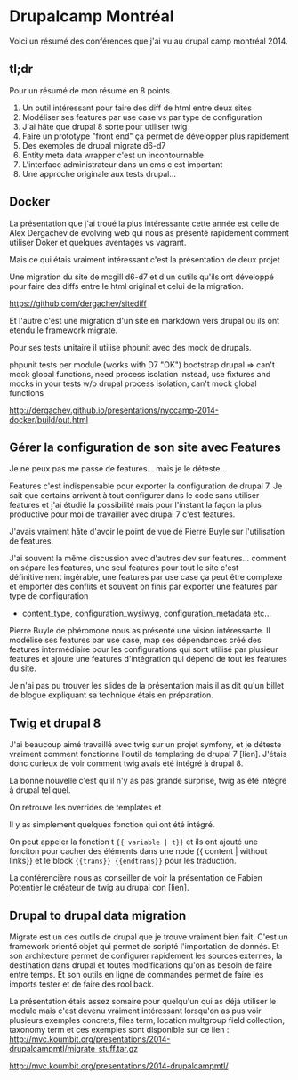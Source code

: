 Drupalcamp Montréal
===================

Voici un résumé des conférences que j'ai vu au drupal camp montréal 2014.

tl;dr
-----
Pour un résumé de mon résumé en 8 points.
1. Un outil intéressant pour faire des diff de html entre deux sites
2. Modéliser ses features par use case vs par type de configuration
3. J'ai hâte que drupal 8 sorte pour utiliser twig
6. Faire un prototype "front end" ça permet de développer plus rapidement
2. Des exemples de drupal migrate d6-d7
4. Entity meta data wrapper c'est un incontournable
7. L'interface administrateur dans un cms c'est important
8. Une approche originale aux tests drupal...


Docker 
------
La présentation que j'ai troué la plus intéressante cette année est celle de Alex Dergachev de evolving web
qui nous as présenté rapidement comment utiliser Doker et quelques aventages
vs vagrant.

Mais ce qui étais vraiment intéressant c'est la présentation de deux projet

Une migration du site de mcgill d6-d7 et d'un outils qu'ils ont développé pour 
faire des diffs entre le html original et celui de la migration.

https://github.com/dergachev/sitediff

Et l'autre c'est une migration d'un site en markdown vers drupal ou ils ont 
étendu le framework migrate.


Pour ses tests unitaire il utilise phpunit avec des mock de drupals.

phpunit tests per module (works with D7 "OK")
bootstrap drupal => can't mock global functions, need process isolation
instead, use fixtures and mocks in your tests w/o drupal process isolation, can't mock global functions

http://dergachev.github.io/presentations/nyccamp-2014-docker/build/out.html

Gérer la configuration de son site avec Features
--------
Je ne peux pas me passe de features... mais je le déteste...

Features c'est indispensable pour exporter la configuration de drupal 7. Je sait
que certains arrivent à tout configurer dans le code sans utiliser features et 
j'ai étudié la possibilité mais pour l'instant la façon la plus productive pour
moi de travailler avec drupal 7 c'est features.

J'avais vraiment hâte d'avoir le point de vue de Pierre Buyle sur l'utilisation 
de features.

J'ai souvent la même discussion avec d'autres dev sur features... comment on
sépare les features, une seul features pour tout le site c'est définitivement 
ingérable, une features par use case ça peut être complexe et emporter des 
conflits et souvent on finis par exporter une features par type de configuration
- content_type, configuration_wysiwyg, configuration_metadata etc...

Pierre Buyle de phéromone nous as présenté une vision intéressante. Il modélise 
ses features par use case, map ses dépendances créé des features intermédiaire pour
les configurations qui sont utilisé par plusieur features et ajoute une 
features d'intégration qui dépend de tout les features du site.

Je n'ai pas pu trouver les slides de la présentation mais il as dit qu'un
billet de blogue expliquant sa technique étais en préparation.



Twig et drupal 8
----------------
J'ai beaucoup aimé travaillé avec twig sur un projet symfony, et je déteste 
vraiment comment fonctionne l'outil de templating de drupal 7 [lien]. J'étais 
donc curieux de voir comment twig avais été intégré à drupal 8.

La bonne nouvelle c'est qu'il n'y as pas grande surprise, twig as été intégré 
à drupal tel quel. 

On retrouve les overrides de templates et 

Il y as simplement quelques fonction qui ont été intégré.

On peut appeler la fonction t `{{ variable | t}}` et ils ont ajouté une fonciton
pour cacher des éléments dans une node {{ content | without links}} et le block 
`{{trans}} {{endtrans}}` pour les traduction.

La conférencière nous as conseiller de voir la présentation de Fabien Potentier
le créateur de twig au drupal con [lien].


Drupal to drupal data migration
-------------------------------

Migrate est un des outils de drupal que je trouve vraiment bien fait. C'est 
un framework orienté objet qui permet de scripté l'importation de donnés. 
Et son architecture permet de configurer rapidement les sources externes, la 
destination dans drupal et toutes modifications qu'on as besoin de faire entre 
temps. Et son outils en ligne de commandes permet de faire les imports tester et 
de faire des rool back.

La présentation étais assez somaire pour quelqu'un qui as déjà utiliser le module
mais c'est devenu vraiment intéressant lorsqu'on as pus voir plusieurs exemples 
concrets, files term, location multgroup field collection, taxonomy term et 
ces exemples sont disponible sur ce lien : 
http://mvc.koumbit.org/presentations/2014-drupalcampmtl/migrate_stuff.tar.gz

http://mvc.koumbit.org/presentations/2014-drupalcampmtl/

<!-- todo 
Why Aren't You Using Entity Metadata Wrappers Yet?
----------------------
Au moment de sortir drupal 7 l'api des 'entity' n'étais pas complètes l'équipe as
donc choisit de faire un module contribué qui offre un wrapper aux entité.

C'est vraiment un incontournable lorsqu'on doit aller chercher les valeurs d'une
node programmatiquement, je ne peux vraiment pas m'en passer. 

On as eu droit à une introduction sommaire à l'api avec exmeple de getter et setter
je doit avouer que pour une séance indentifié comme avancé je m'attendais à en 
apprendre un peu plus sur les opportunités de l'api.

Des tests modernes pour Drupal
------------------------------

Étant donné le titre de présentation je m'attendais à apprendre quelques trucs
intéressant à intégrer à ma stratégie de tests pour drupal 7 [liens] mais le 
conférencier avais une philosophie de tests assez loin de la mienne.

Il utilise phpunit pour automatiser ses tests et il bootstrap drupal à chaque tests.

Étant donné que ses exemples ne testais que des opération mathématique simple (1+1)
on n'as pas su quel étais sa stratégie pour les données. 

L'autre point original c'est qu'il utilise selenium créer des tests d'interface
(ce qu'il appelle des tests d'intégration) 

et il appelle ses tests unitaire depuis les script généré par sélénium.

Finalement il utilise behat pour créer des "acceptance tests" mais au lieu de 
l'utiliser comme un outil de collaboration et de communication avec le client 
il as plutôt suggérer que ce soit un gestionnaire de projet membre de l'équipe
de production qui s'en charge...


Le conférencier as présenté une technique ou il bootstrap drupal dans 
avant de rouler ses tests unitaires 

http://fr.slideshare.net/hellosct1/des-testsmodernespourdrupal


Les sessions que j'ai manqué
----------------------------

### personnaliser l'interface administrateur de Drupal

J'ai vu plusieurs projets drupal ou on oubliais un utilisateur très important
le créateur de contenu. Si on adapte pas l'interface d'administration de drupal
on peut se retrouver avec CMS dont le créateur de contenu as peurs... alors que 
c'est l'objectif principal du système permettre à des gens sans background technique
d'éditer le contenu.

De plus en plus dans les cas de site vitrine on essaie de voir le créateur de 
contenu comme l'utilisateur principal du site. 


### Approche alternative au développement front-end Drupal.

Les gens de chez nurun avais fait une présentation il y as quelques semaines 
pour le site qu'ils ont développé pour l'aéroport de montréal et ils avaient 
présenté et ils nous avaient présenté leur approche pour le développement frontend
à ce moment.

L'idée est intéressante, l'équipe front end développe un prototype de site statique
en express.js et l'équipe backend utilise leur exemple pour l'intégrer au site en 
développement.

On as commencé à appliquer cette idée dans mon équipe et ça aide vraiment à 
avancer rapidement. La seul diférence c'est qu'on fait ce prototypage à même
drupal. Pour une nouvelle page on vas simplement déclarer un hook_menu et
un hook_theme et on vas 

Donc si on as des modifications à faire au layout di site ces modification se
représente 

Dans un context de développement itératif ou le client peut demander des changements
à chaque itération j'ai l'impression que de maintenir un site statique en plus 
site réel demande un dédoublement du travail et que ça rentre en conflit avec le
principe du dry.






### A code-driven development workflow for Drupal 8

La séance d'albert l'an passé m'avais beaucoup impressionné, depuis j'utilise sa 
technique d'update automatisé sur tout mes projets et c'est aussi une des raison 
qui m'as poussé à venir travailler chez tp1 (à ce moment là la seul façon dont
on pouvais déployer les sites dans mon entreprise étais par dump de db sql...
j'ai entendu dire que depuis quelques équipes expérimente avec cette technique aussi)


De ce que j'ai pus voir su son billet la présentation de cette année est un update
de celle de l'an passé avec drupal 8.

Donc features n'est plus requis puisque la configuraiton est automatiquement 
exporté dans des fichier de configuration yml (mercy symfony, bye bye features).

C'est étonnant mais il faut un peu contouner le système de configuration pour
pouvoir avoir la même configuration sur plusieurs instance (WTF drupal)... un 
uuid est assigné à l'installation et on présume que la database est cloné entre 
les instances...

Pour voir les exemples de code et les explicaiton complète voir le résumé sur le
blogue dcycle


http://dcycleproject.org/blog/68/approach-code-driven-development-drupal-8






### Exigences de sécurité Drupal

-->








